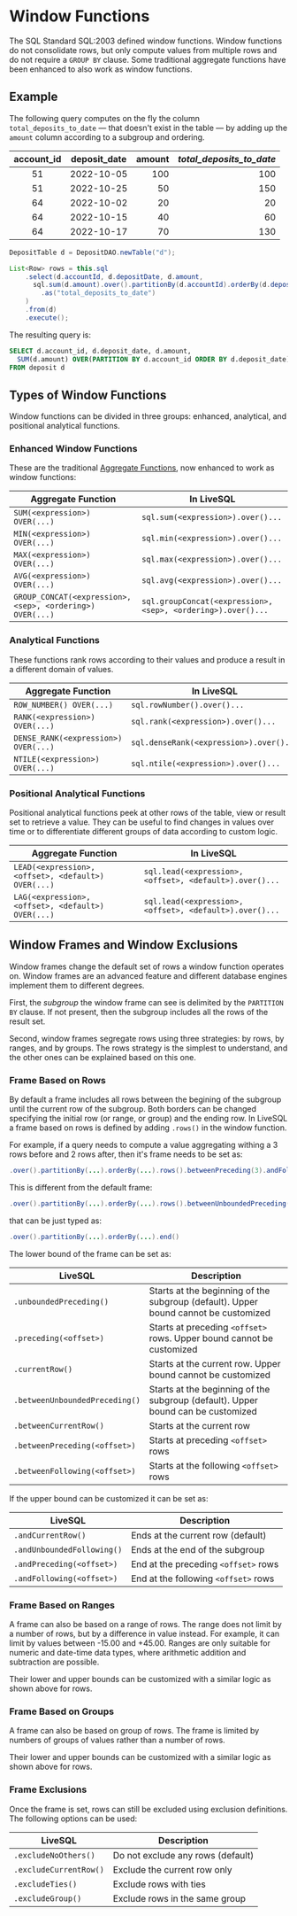 # Window Functions

The SQL Standard SQL:2003 defined window functions. Window functions do not consolidate rows, but only compute
values from multiple rows and do not require a `GROUP BY` clause. Some traditional aggregate functions have 
been enhanced to also work as window functions.



## Example

The following query computes on the fly the column `total_deposits_to_date` &mdash; that doesn't exist in the table &mdash;
by adding up the `amount` column according to a subgroup and ordering.

| account_id | deposit_date | amount | *total_deposits_to_date* |
| :--: | :--: | --: | --: |
| 51 | 2022-10-05 | 100 | 100 |
| 51 | 2022-10-25 | 50 | 150 |
| 64 | 2022-10-02 | 20 | 20 |
| 64 | 2022-10-15 | 40 | 60 |
| 64 | 2022-10-17 | 70 | 130 |


```java
DepositTable d = DepositDAO.newTable("d");

List<Row> rows = this.sql
    .select(d.accountId, d.depositDate, d.amount,
      sql.sum(d.amount).over().partitionBy(d.accountId).orderBy(d.depositDate.asc()).end()
        .as("total_deposits_to_date")
    )
    .from(d) 
    .execute();
```

The resulting query is:

```sql
SELECT d.account_id, d.deposit_date, d.amount,
  SUM(d.amount) OVER(PARTITION BY d.account_id ORDER BY d.deposit_date) AS total_deposits_to_date
FROM deposit d
```


## Types of Window Functions

Window functions can be divided in three groups: enhanced, analytical, and positional analytical functions.


### Enhanced Window Functions

These are the traditional [Aggregate Functions](./aggregate-functions.md), now enhanced to work as window functions:

| Aggregate Function | In LiveSQL |
| -- | -- |
| `SUM(<expression>) OVER(...)` | `sql.sum(<expression>).over()...` |
| `MIN(<expression>) OVER(...)` | `sql.min(<expression>).over()...` |
| `MAX(<expression>) OVER(...)` | `sql.max(<expression>).over()...` |
| `AVG(<expression>) OVER(...)` | `sql.avg(<expression>).over()...` |
| `GROUP_CONCAT(<expression>, <sep>, <ordering>) OVER(...)` | `sql.groupConcat(<expression>, <sep>, <ordering>).over()...` |


### Analytical Functions

These functions rank rows according to their values and produce a result in a different domain of values.

| Aggregate Function | In LiveSQL |
| -- | -- |
| `ROW_NUMBER() OVER(...)` | `sql.rowNumber().over()...` |
| `RANK(<expression>) OVER(...)` | `sql.rank(<expression>).over()...` |
| `DENSE_RANK(<expression>) OVER(...)` | `sql.denseRank(<expression>).over()...` |
| `NTILE(<expression>) OVER(...)` | `sql.ntile(<expression>).over()...` |


### Positional Analytical Functions

Positional analytical functions peek at other rows of the table, view or result set to retrieve a value. They
can be useful to find changes in values over time or to differentiate different groups of data according to custom
logic.

| Aggregate Function | In LiveSQL |
| -- | -- |
| `LEAD(<expression>, <offset>, <default>) OVER(...)` | `sql.lead(<expression>, <offset>, <default>).over()...` |
| `LAG(<expression>, <offset>, <default>) OVER(...)` | `sql.lead(<expression>, <offset>, <default>).over()...` |


## Window Frames and Window Exclusions

Window frames change the default set of rows a window function operates on. Window frames are an advanced feature
and different database engines implement them to different degrees.

First, the *subgroup* the window frame can see is delimited by the `PARTITION BY` clause. If not present, then the
subgroup includes all the rows of the result set.

Second, window frames segregate rows using three strategies: by rows, by ranges, and by groups. The rows strategy
is the simplest to understand, and the other ones can be explained based on this one.

### Frame Based on Rows

By default a frame includes all rows between the begining of the subgroup until the current row of the subgroup. Both
borders can be changed specifying the initial row (or range, or group) and the ending row. In LiveSQL a frame based 
on rows is defined by adding `.rows()` in the window function.

For example, if a query needs to compute a value aggregating withing a 3 rows before and 2 rows after, then it's frame 
needs to be set as:

```java
.over().partitionBy(...).orderBy(...).rows().betweenPreceding(3).andFollowing(2).end()
```

This is different from the default frame:

```java
.over().partitionBy(...).orderBy(...).rows().betweenUnboundedPreceding().andCurrentRow().end()
```

that can be just typed as:

```java
.over().partitionBy(...).orderBy(...).end()
```

The lower bound of the frame can be set as:

| LiveSQL | Description |
| -- | -- |
| `.unboundedPreceding()` | Starts at the beginning of the subgroup (default). Upper bound cannot be customized |
| `.preceding(<offset>)` | Starts at preceding `<offset>` rows. Upper bound cannot be customized |
| `.currentRow()` | Starts at the current row. Upper bound cannot be customized |
| `.betweenUnboundedPreceding()` | Starts at the beginning of the subgroup (default). Upper bound can be customized |
| `.betweenCurrentRow()` | Starts at the current row |
| `.betweenPreceding(<offset>)` | Starts at preceding `<offset>` rows |
| `.betweenFollowing(<offset>)` | Starts at the following `<offset>` rows |

If the upper bound can be customized it can be set as:

| LiveSQL | Description |
| -- | -- |
| `.andCurrentRow()` | Ends at the current row (default) |
| `.andUnboundedFollowing()` | Ends at the end of the subgroup |
| `.andPreceding(<offset>)` | End at the preceding `<offset>` rows |
| `.andFollowing(<offset>)` | End at the following `<offset>` rows |


### Frame Based on Ranges

A frame can also be based on a range of rows. The range does not limit by a number of rows, but by a difference in value
instead. For example, it can limit by values between -15.00 and +45.00. Ranges are only suitable for numeric and date-time 
data types, where arithmetic addition and subtraction are possible.

Their lower and upper bounds can be customized with a similar logic as shown above for rows.


### Frame Based on Groups

A frame can also be based on group of rows. The frame is limited by numbers of groups of values rather than a number of rows.

Their lower and upper bounds can be customized with a similar logic as shown above for rows.


### Frame Exclusions

Once the frame is set, rows can still be excluded using exclusion definitions. The following options can be used:

| LiveSQL | Description |
| -- | -- |
| `.excludeNoOthers()` | Do not exclude any rows (default) |
| `.excludeCurrentRow()` | Exclude the current row only |
| `.excludeTies()` | Exclude rows with ties |
| `.excludeGroup()` | Exclude rows in the same group |









